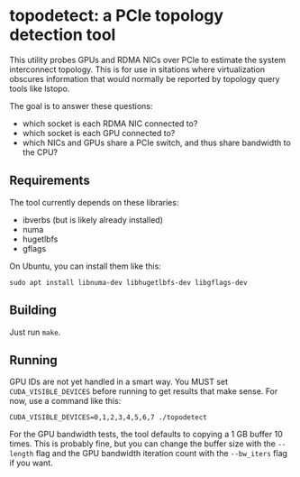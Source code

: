 
topodetect: a PCIe topology detection tool
==========================================

This utility probes GPUs and RDMA NICs over PCIe to estimate the system interconnect topology. This is for use in sitations where virtualization obscures information that would normally be reported by topology query tools like lstopo.

The goal is to answer these questions:
 * which socket is each RDMA NIC connected to?
 * which socket is each GPU connected to?
 * which NICs and GPUs share a PCIe switch, and thus share bandwidth to the CPU?
 
Requirements
------------

The tool currently depends on these libraries:
* ibverbs (but is likely already installed)
* numa
* hugetlbfs
* gflags

On Ubuntu, you can install them like this:
```
sudo apt install libnuma-dev libhugetlbfs-dev libgflags-dev
```

Building
--------

Just run ```make```.

Running
-------

GPU IDs are not yet handled in a smart way. You MUST set ```CUDA_VISIBLE_DEVICES``` before running to get results that make sense. For now, use a command like this:
```
CUDA_VISIBLE_DEVICES=0,1,2,3,4,5,6,7 ./topodetect
```

For the GPU bandwidth tests, the tool defaults to copying a 1 GB buffer 10 times. This is probably fine, but you can change the buffer size with the ```--length``` flag and the GPU bandwidth iteration count with the ```--bw_iters``` flag if you want.



